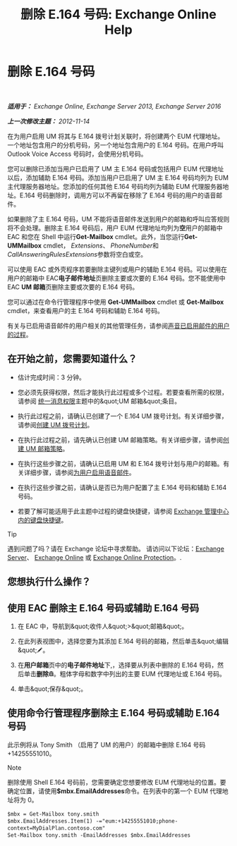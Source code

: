 ﻿---
title: '删除 E.164 号码: Exchange Online Help'
TOCTitle: 删除 E.164 号码
ms:assetid: 17941918-7dc5-41a0-b540-09f2f907362b
ms:mtpsurl: https://technet.microsoft.com/zh-cn/library/JJ662759(v=EXCHG.150)
ms:contentKeyID: 50556531
ms.date: 05/23/2018
mtps_version: v=EXCHG.150
ms.translationtype: MT
---

# 删除 E.164 号码

 

_**适用于：** Exchange Online, Exchange Server 2013, Exchange Server 2016_

_**上一次修改主题：** 2012-11-14_

在为用户启用 UM 将其与 E.164 拨号计划关联时，将创建两个 EUM 代理地址。一个地址包含用户的分机号码，另一个地址包含用户的 E.164 号码。在用户呼叫 Outlook Voice Access 号码时，会使用分机号码。

您可以删除已添加当用户已启用了 UM 主 E.164 号码或包括用户 EUM 代理地址以后，添加辅助 E.164 号码。添加当用户已启用了 UM 主 E.164 号码均列为 EUM 主代理服务器地址。您添加的任何其他 E.164 号码均列为辅助 EUM 代理服务器地址。E.164 号码删除时，调用方可以不再留在移除了 E.164 号码的用户的语音邮件。

如果删除了主 E.164 号码，UM 不能将语音邮件发送到用户的邮箱和呼叫应答规则将不会处理。删除主 E.164 号码后，用户 EUM 代理地址均列为**空**用户的邮箱中 EAC 和您在 Shell 中运行**Get-Mailbox** cmdlet。此外，当您运行**Get-UMMailbox** cmdlet， *Extensions*、 *PhoneNumber*和*CallAnsweringRulesExtensions*参数将空白或空。

可以使用 EAC 或外壳程序若要删除主键列或用户的辅助 E.164 号码。可以使用在用户的邮箱中 EAC**电子邮件地址**页删除主要或次要的 E.164 号码。您不能使用中 EAC **UM 邮箱**页删除主要或次要的 E.164 号码。

您可以通过在命令行管理程序中使用 **Get-UMMailbox** cmdlet 或 **Get-Mailbox** cmdlet，来查看用户的主 E.164 号码和辅助 E.164 号码。

有关与已启用语音邮件的用户相关的其他管理任务，请参阅[声音已启用邮件的用户的过程](voice-mail-enabled-user-procedures-exchange-2013-help.md)。

## 在开始之前，您需要知道什么？

  - 估计完成时间：3 分钟。

  - 您必须先获得权限，然后才能执行此过程或多个过程。若要查看所需的权限，请参阅 [统一消息权限](unified-messaging-permissions-exchange-2013-help.md)主题中的\&quot;UM 邮箱\&quot;条目。

  - 执行此过程之前，请确认已创建了一个 E.164 UM 拨号计划。有关详细步骤，请参阅[创建 UM 拨号计划](create-a-um-dial-plan-exchange-2013-help.md)。

  - 在执行此过程之前，请先确认已创建 UM 邮箱策略。有关详细步骤，请参阅[创建 UM 邮箱策略](create-a-um-mailbox-policy-exchange-2013-help.md)。

  - 在执行这些步骤之前，请确认已启用 UM 和 E.164 拨号计划与用户的邮箱。有关详细步骤，请参阅[为用户启用语音邮件](enable-a-user-for-voice-mail-exchange-2013-help.md)。

  - 在执行这些步骤之前，请确认是否已为用户配置了主 E.164 号码和辅助 E.164 号码。

  - 若要了解可能适用于此主题中过程的键盘快捷键，请参阅 [Exchange 管理中心内的键盘快捷键](keyboard-shortcuts-in-the-exchange-admin-center-exchange-online-protection-help.md)。

> [!TIP]  
> 遇到问题了吗？请在 Exchange 论坛中寻求帮助。 请访问以下论坛：<a href="https://go.microsoft.com/fwlink/p/?linkid=60612">Exchange Server</a>、 <a href="https://go.microsoft.com/fwlink/p/?linkid=267542">Exchange Online</a> 或 <a href="https://go.microsoft.com/fwlink/p/?linkid=285351">Exchange Online Protection</a>。.


## 您想执行什么操作？

## 使用 EAC 删除主 E.164 号码或辅助 E.164 号码

1.  在 EAC 中，导航到\&quot;收件人\&quot;\>\&quot;邮箱\&quot;。

2.  在此列表视图中，选择您要为其添加 E.164 号码的邮箱，然后单击\&quot;编辑\&quot;![编辑图标](images/Bb124582.6f53ccb2-1f13-4c02-bea0-30690e6ea71d(EXCHG.150).gif "编辑图标")。

3.  在**用户邮箱**页中的**电子邮件地址**下,，选择要从列表中删除的 E.164 号码，然后单击**删除**![删除图标](images/JJ657511.14f639f6-61e8-4418-bbfb-0db14de9d2f5(EXCHG.150).gif "删除图标")。粗体字母和数字中列出的主要 EUM 代理地址或 E.164 号码。

4.  单击\&quot;保存\&quot;。

## 使用命令行管理程序删除主 E.164 号码或辅助 E.164 号码

此示例将从 Tony Smith （启用了 UM 的用户）的邮箱中删除 E.164 号码 +14255551010。

> [!NOTE]  
> 删除使用 Shell E.164 号码前，您需要确定您想要修改 EUM 代理地址的位置。要确定位置，请使用<strong>$mbx.EmailAddresses</strong>命令。在列表中的第一个 EUM 代理地址将为 0。


    $mbx = Get-Mailbox tony.smith
    $mbx.EmailAddresses.Item(1) -="eum:+14255551010;phone-context=MyDialPlan.contoso.com"
    Set-Mailbox tony.smith -EmailAddresses $mbx.EmailAddresses

